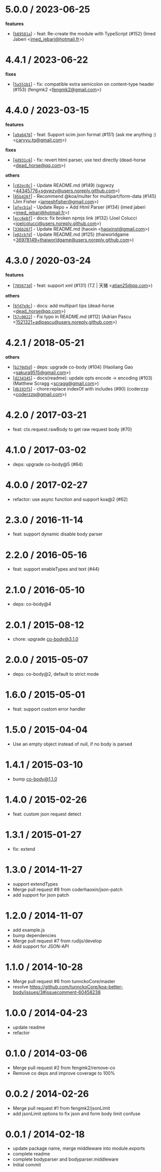 
5.0.0 / 2023-06-25
==================

**features**
  * [[`b89581a`](http://github.com/koajs/bodyparser/commit/b89581adc53257d8e4d949735402dc8e3c18a7e8)] - feat: Re-create the module with TypeScript (#152) (Imed Jaberi <<imed_jebari@hotmail.fr>>)

4.4.1 / 2023-06-22
==================

**fixes**
  * [[`5a551b1`](http://github.com/koajs/bodyparser/commit/5a551b1de6f5e2200b8a838207b56ea1198bdb96)] - fix: compatible extra semicolon on content-type header (#153) (fengmk2 <<fengmk2@gmail.com>>)

4.4.0 / 2023-03-15
==================

**features**
  * [[`a9a6476`](http://github.com/koajs/bodyparser/commit/a9a647641bb883746c9691e86b8f87739df4e374)] - feat: Support scim json format (#151) (ask me anything :) <<caryyu.tg@gmail.com>>)

**fixes**
  * [[`4d931c6`](http://github.com/koajs/bodyparser/commit/4d931c634e9b59a843152f56d68b3ef2e1719675)] - fix: revert html parser, use text directly (dead-horse <<dead_horse@qq.com>>)

**others**
  * [[`c02ec0c`](http://github.com/koajs/bodyparser/commit/c02ec0c062f92e1114b4196534669367eae14ccc)] - Update README.md (#149) (sgywzy <<44345776+sgywzy@users.noreply.github.com>>)
  * [[`85b426f`](http://github.com/koajs/bodyparser/commit/85b426fea3d98481fd4acbafce0857189199426e)] - Recommend @koa/multer for multipart/form-data (#145) (Jim Fisher <<jameshfisher@gmail.com>>)
  * [[`afecb1a`](http://github.com/koajs/bodyparser/commit/afecb1ab7303ebd36d1a50d6bfe5fc3125759e43)] - Update Repo + Add Html Parser (#134) (imed jaberi <<imed_jebari@hotmail.fr>>)
  * [[`ecc6ebf`](http://github.com/koajs/bodyparser/commit/ecc6ebfad7179e0009501723e7b2227d25c9603d)] - docs: fix broken npmjs link (#132) (Joel Colucci <<joelcolucci@users.noreply.github.com>>)
  * [[`336b287`](http://github.com/koajs/bodyparser/commit/336b2879dc7c0e048d79e28bf23d4b8fe2589376)] - Update README.md (haoxin <<haoxinst@gmail.com>>)
  * [[`e02cb7d`](http://github.com/koajs/bodyparser/commit/e02cb7dd2c798a116ef12c776da30c710697dea5)] - Update README.md (#125) (thaiworldgame <<36978149+thaiworldgame@users.noreply.github.com>>)

4.3.0 / 2020-03-24
==================

**features**
  * [[`705673d`](http://github.com/koajs/bodyparser/commit/705673d634818727dbdb25ee999560970bd268a2)] - feat: support xml (#131) (TZ | 天猪 <<atian25@qq.com>>)

**others**
  * [[`6fd7e9c`](http://github.com/koajs/bodyparser/commit/6fd7e9c321684adc239d2afb270782c21d0b6231)] - docs: add multipart tips (dead-horse <<dead_horse@qq.com>>)
  * [[`57c0022`](http://github.com/koajs/bodyparser/commit/57c00225d54b5b5dd1a7526478ad3eae8495222f)] - Fix typo in README.md (#112) (Adrian Pascu <<1521321+adipascu@users.noreply.github.com>>)

4.2.1 / 2018-05-21
==================

**others**
  * [[`b270d5d`](http://github.com/koajs/bodyparser/commit/b270d5d138662f41dc63527505ea02dea0c1e7e8)] - deps: upgrade co-body (#104) (Haoliang Gao <<sakura9515@gmail.com>>)
  * [[`d234345`](http://github.com/koajs/bodyparser/commit/d234345ffa2dadbab2ef0ce970fb8a58059e5f47)] - docs(readme): update opts encode -> encoding (#103) (Matthew Scragg <<scragg@gmail.com>>)
  * [[`db193f5`](http://github.com/koajs/bodyparser/commit/db193f5d46860393521ad38f90a554968b2ba98a)] - chore:replace indexOf with includes (#90) (coderzzp <<coderzzp@gmail.com>>)

4.2.0 / 2017-03-21
==================

  * feat: ctx.request.rawBody to get raw request body (#70)

4.1.0 / 2017-03-02
==================

  * deps: upgrade co-body@5 (#64)

4.0.0 / 2017-02-27
==================

  * refactor: use async function and support koa@2 (#62)

2.3.0 / 2016-11-14
==================

  * feat: support dynamic disable body parser

2.2.0 / 2016-05-16
==================

  * feat: support enableTypes and text (#44)

2.1.0 / 2016-05-10
==================

  * deps: co-body@4

2.0.1 / 2015-08-12
==================

  * chore: upgrade co-body@3.1.0

2.0.0 / 2015-05-07
==================

  * deps: co-body@2, default to strict mode

1.6.0 / 2015-05-01
==================

  * feat: support custom error handler

1.5.0 / 2015-04-04
==================

  * Use an empty object instead of null, if no body is parsed

1.4.1 / 2015-03-10
==================

  * bump co-body@1.1.0

1.4.0 / 2015-02-26
==================

  * feat: custom json request detect

1.3.1 / 2015-01-27
==================

  * fix: extend

1.3.0 / 2014-11-27
==================

  * support extendTypes
  * Merge pull request #8 from coderhaoxin/json-patch
  * add support for json patch

1.2.0 / 2014-11-07
==================

  * add example.js
  * bump dependencies
  * Merge pull request #7 from rudijs/develop
  * Add support for JSON-API

1.1.0 / 2014-10-28
==================

  * Merge pull request #6 from tunnckoCore/master
  * resolve https://github.com/tunnckoCore/koa-better-body/issues/3#issuecomment-60458238

1.0.0 / 2014-04-23
==================

  * update readme
  * refactor

0.1.0 / 2014-03-06
==================

  * Merge pull request #2 from fengmk2/remove-co
  * Remove co deps and improve coverage to 100%

0.0.2 / 2014-02-26
==================

  * Merge pull request #1 from fengmk2/jsonLimit
  * add jsonLimit options to fix json and form body limit confuse

0.0.1 / 2014-02-18
==================

  * update package name, merge middleware into module.exports
  * complete readme
  * complete bodyparser and bodyparser.middleware
  * Initial commit
